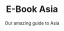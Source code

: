 ---
layout: products-guides
slug: e-book-asia
title: E-Book Asia
subtitle: Our amazing guide to Asia
description: Lorem ipsum dolor sit amet consectetur adipisicing elit. Maxime dignissimos vitae consequuntur quia, nemo quidem temporibus facilis illo doloribus quis quam quaerat? Blanditiis, quod est neque nulla cumque eveniet dolorem!
url: https://www.google.com
price: $50
buy-button-id: 6132597457074
featured-image: /images/blog-bg-2.jpg
featured-image-alt: e-book asia
categories:
  - products
type: travel-guide
book-inside:
  - /images/blog-bg-1.jpg
  - /images/blog-bg-2.jpg
  - /images/blog-bg-1.jpg
  - /images/blog-bg-2.jpg
  - /images/blog-bg-1.jpg
  - /images/blog-bg-2.jpg
hover-image: /images/blog-bg-3.jpg
---